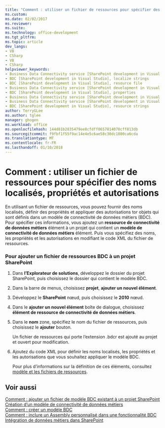 ```yaml
---
title: "Comment : utiliser un fichier de ressources pour spécifier des noms localisés, propriétés et autorisations | Documents Microsoft"
ms.custom: 
ms.date: 02/02/2017
ms.reviewer: 
ms.suite: 
ms.technology: office-development
ms.tgt_pltfrm: 
ms.topic: article
dev_langs:
- VB
- CSharp
- VB
- CSharp
helpviewer_keywords:
- Business Data Connectivity service [SharePoint development in Visual Studio], localize strings
- BDC [SharePoint development in Visual Studio], localize strings
- BDC [SharePoint development in Visual Studio], resource file
- Business Data Connectivity service [SharePoint development in Visual Studio], resource strings
- BDC [SharePoint development in Visual Studio], properties
- Business Data Connectivity service [SharePoint development in Visual Studio], properties
- Business Data Connectivity service [SharePoint development in Visual Studio], resource file
- BDC [SharePoint development in Visual Studio], resource strings
author: TerryGLee
ms.author: tglee
manager: ghogen
ms.workload: office
ms.openlocfilehash: 144d81b2835479ee8cfdff0657814070cff813db
ms.sourcegitcommit: f9fbf1f55f9ac14e4e5c6ae58c30dc1800ca6cda
ms.translationtype: MT
ms.contentlocale: fr-FR
ms.lasthandoff: 01/10/2018
---
```

# <a name="how-to-use-a-resource-file-to-specify-localized-names-properties-and-permissions"></a>Comment : utiliser un fichier de ressources pour spécifier des noms localisés, propriétés et autorisations
  En utilisant un fichier de ressources, vous pouvez fournir des noms localisés, définir des propriétés et appliquer des autorisations tor objets qui sont définis dans un modèle de connectivité de données métiers (BDC). Pour spécifier ces informations, vous ajoutez un **ressource de connectivité de données métiers** élément à un projet qui contient un **modèle de connectivité de données métiers** élément. Puis vous spécifiez des noms, les propriétés et les autorisations en modifiant le code XML du fichier de ressources.  
  
### <a name="to-add-a-bdc-resource-file-to-a-sharepoint-project"></a>Pour ajouter un fichier de ressources BDC à un projet SharePoint  
  
1.  Dans **l’Explorateur de solutions**, développez le dossier du projet SharePoint, puis choisissez le dossier qui contient le modèle BDC.  
  
2.  Dans la barre de menus, choisissez **projet**, **ajouter un nouvel élément**.  
  
3.  Développez le **SharePoint** nœud, puis choisissez le **2010** nœud.  
  
4.  Dans le **ajouter un nouvel élément** boîte de dialogue, choisissez **élément de ressource de connectivité de données métiers**.  
  
5.  Dans le **nom** zone, spécifiez le nom du fichier de ressources, puis choisissez le **ajouter** bouton.  
  
     Un fichier de ressources qui porte l’extension .bdcr est ajouté au projet et ouvert pour modification.  
  
6.  Ajoutez du code XML pour définir les noms localisés, les propriétés et les autorisations que vous souhaitez appliquer le modèle BDC.  
  
     Pour plus d’informations sur la définition de ces éléments, consultez [modèle et les fichiers de ressources](http://go.microsoft.com/fwlink/?LinkID=169283).  
  
## <a name="see-also"></a>Voir aussi  
 [Comment : ajouter un fichier de modèle BDC existant à un projet SharePoint](../sharepoint/how-to-add-an-existing-bdc-model-file-to-a-sharepoint-project.md)   
 [Création d’un modèle de connectivité de données métiers](../sharepoint/creating-a-business-data-connectivity-model.md)   
 [Comment : créer un modèle BDC](../sharepoint/how-to-create-a-bdc-model.md)   
 [Comment : inclure un Assembly personnalisé dans une fonctionnalité BDC](../sharepoint/how-to-include-a-custom-assembly-in-a-bdc-feature.md)   
 [Intégration de données métiers dans SharePoint](../sharepoint/integrating-business-data-into-sharepoint.md)  
  
  